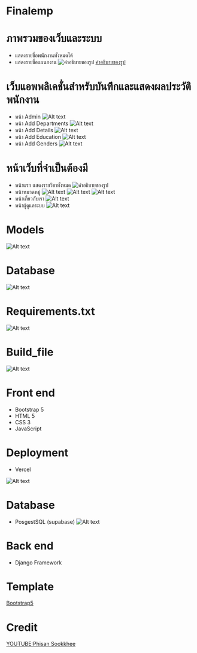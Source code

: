 # Finalemp

# ภาพรวมของเว็บและระบบ
  - แสดงรายชื่อพนักงานทั้งหมดได้
  - แสดงรายชื่อแผนกงาน
 ![คำอธิบายของรูป](https://media.discordapp.net/attachments/1034021483036549151/1158349961679872060/image.png?ex=651becf7&is=651a9b77&hm=469e1dc24e5ed37405f5127a4669c327fdf3ea24356beb7795a5090503baa75b&=&width=1920&height=1080)
  [คำอธิบายของรูป](https://media.discordapp.net/attachments/1034021483036549151/1158349961679872060/image.png?ex=651becf7&is=651a9b77&hm=469e1dc24e5ed37405f5127a4669c327fdf3ea24356beb7795a5090503baa75b&=&width=1920&height=1080)

# เว็บแอพพลิเคชั่นสําหรับบันทึกและแสดงผลประวัติพนักงาน
  - หน้า Admin
  ![Alt text](https://media.discordapp.net/attachments/1034021483036549151/1158355114810159196/image.png?ex=651bf1c4&is=651aa044&hm=8e01ad1997582bf74b082794982e5f645bca59d4ec14abd5a8b410c2f957af88&=&width=1920&height=1080)
  - หน้า Add Departments
  ![Alt text](https://media.discordapp.net/attachments/1034021483036549151/1158357017082208276/image.png?ex=651bf38a&is=651aa20a&hm=8e545e4b9bf20fafcbcffc39fc419eeafd94d1962c12770d95037861d605c735&=&width=1920&height=1080)
  - หน้า Add Details
  ![Alt text](https://media.discordapp.net/attachments/1034021483036549151/1158357077043974204/image.png?ex=651bf398&is=651aa218&hm=3311d267da3e36f61508d256b391c72ed435f15b68d322e13c7e54dd4629e253&=&width=1920&height=1080)
  - หน้า Add Education
  ![Alt text](https://media.discordapp.net/attachments/1034021483036549151/1158358338858389524/image.png?ex=651bf4c5&is=651aa345&hm=9d9dec98124cf11a3550e4ce2bbae12e89ad8f9c4f177c7ca796b2cf29e97f02&=&width=1920&height=1080)
  - หน้า Add Genders
  ![Alt text](https://media.discordapp.net/attachments/1034021483036549151/1158358395385036820/image.png?ex=651bf4d2&is=651aa352&hm=992ccaba78dd108b8fc716c3ee6bbe7a6985846f55ad7a0e0fac8570f020e317&=&width=1920&height=1080)

# หน้าเว็บที่จําเป็นต้องมี
  - หน้าแรก แสดงรายวิชาทั้งหมด
  ![คำอธิบายของรูป](https://cdn.discordapp.com/attachments/1034021483036549151/1158349961679872060/image.png?ex=651becf7&is=651a9b77&hm=469e1dc24e5ed37405f5127a4669c327fdf3ea24356beb7795a5090503baa75b&)
  - หน้าหมวดหมู่
  ![Alt text](https://media.discordapp.net/attachments/1034021483036549151/1158350029073944637/image.png?ex=651bed08&is=651a9b88&hm=0edc7790f109086c0bfc91b338ac487b7918e3b87b7b29e4d5a3e34322778f30&)
  ![Alt text](https://media.discordapp.net/attachments/1034021483036549151/1158350090080096346/image.png?ex=651bed16&is=651a9b96&hm=631d44d23243a3faa69850171c1c3acd9d89af9d85609e1f651c050f1d71227a&)
  ![Alt text](https://media.discordapp.net/attachments/1034021483036549151/1158350150318698536/image.png?ex=651bed24&is=651a9ba4&hm=56830fe713d70af24d907849fba973ada1fe3c38648cbbf2bfb99a33d9348475&)
  - หน้าเกี่ยวกับเรา
  ![Alt text](https://cdn.discordapp.com/attachments/1034021483036549151/1158350695775346698/image.png?ex=651beda6&is=651a9c26&hm=1d030fa176a9de2a238fde2bfce66558ea0672b1faf74b9836cf31ba67756570&)
  - หน้าผู้ดูแลระบบ
  ![Alt text](https://media.discordapp.net/attachments/1034021483036549151/1158355114810159196/image.png?ex=651bf1c4&is=651aa044&hm=8e01ad1997582bf74b082794982e5f645bca59d4ec14abd5a8b410c2f957af88&=&width=1920&height=1080)

# Models
![Alt text](https://media.discordapp.net/attachments/1034021483036549151/1158366735875969024/code.png?ex=651bfc97&is=651aab17&hm=5b25481b972ef314ea52e27c07b1496c48316a7283560046d6bfafc00463fcac&=&width=765&height=702)

# Database
![Alt text](https://media.discordapp.net/attachments/1034021483036549151/1158366736182149150/data.png?ex=651bfc97&is=651aab17&hm=e0646c70de5ffd96e7b6273297dd426ee84ebcd633c3c7dbe7b889f520dda29e&=&width=1440&height=616)

# Requirements.txt
![Alt text](https://media.discordapp.net/attachments/1034021483036549151/1158366736677097483/requirements.png?ex=651bfc97&is=651aab17&hm=c33297c3f1333a4d39b5565ca794cb4e2626d9921ad89eb94bd9326539fd967c&=)

# Build_file
![Alt text](https://media.discordapp.net/attachments/1034021483036549151/1158366737507569684/build.png?ex=651bfc97&is=651aab17&hm=8bf5ee8beec97223689fb5a7cd7df9a961a0f7830926c289bfcd04f0e24b81cf&=)

# Front end
  - Bootstrap 5
  - HTML 5
  - CSS 3
  - JavaScript

# Deployment
  - Vercel

  ![Alt text](https://media.discordapp.net/attachments/1034021483036549151/1158366737167814716/vercel.png?ex=651bfc97&is=651aab17&hm=1449b4f86c1f78bbb137e17a9a81998167f135e508e6415a84403642fe4c99d5&=&width=558&height=702)

  # Database
  - PosgestSQL (supabase)
  ![Alt text](https://cdn.discordapp.com/attachments/1004798286164656169/1154535487495741510/image.png)

# Back end
  - Django Framework

# Template
  [Bootstrap5](https://startbootstrap.com/theme/sb-admin-2)

# Credit
  [YOUTUBE:Phisan Sookkhee](https://www.youtube.com/watch?v=EC6k9KduQYU&list=PLUD6z42fSjQq785dtC6bl9BTSlO-_EjY9&index=1)
